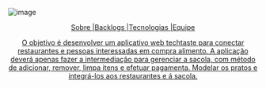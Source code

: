 ![image](https://github.com/user-attachments/assets/d9a25d17-19a0-4602-b994-f01bf42ec651)

<p align="center">
  <a href="https://exemplo.com">  Sobre |Backlogs |Tecnologias |Equipe 
</a> 
</p>

<p align="center">
  <a href="https://seu-link-aqui.com">
 O objetivo é desenvolver um aplicativo web techtaste para conectar restaurantes e pessoas interessadas em compra alimento.
    A aplicação deverá apenas fazer a intermediação para gerenciar a sacola, com método de adicionar, remover, limpa itens e efetuar pagamenta.
    Modelar os pratos e integrá-los aos restaurantes e á sacola.
</p>
           
